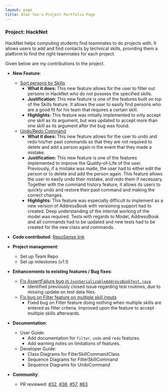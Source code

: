 ```yaml
---
layout: page
title: Alex Teo's Project Portfolio Page
---
```


### Project: HackNet

HackNet helps computing students find teammates to do projects with. It allows users to add and find contacts by technical skills, providing them a platform to find the right teammates for each project.

Given below are my contributions to the project.

* **New Feature**:
    * [Sort persons by Skills](https://github.com/AY2122S2-CS2103T-W13-3/tp/pull/31)
      * <b>What it does: </b> This new feature allows for the user to filter out persons in HackNet who do not possess the specified skills.
      * <b>Justification: </b> This new feature is one of the features built on top of the Skills feature. It allows the user to easily find persons who are a good fit for his team that requires a certain skill.
      * <b>Highlights: </b> This feature was initially implemented to only accept one skill as its argument, but was updated to accept more than one skill as its argument after the bug was found.
    * [Undo/Redo Command](https://github.com/AY2122S2-CS2103T-W13-3/tp/pull/76)
      * <b>What it does: </b> This new feature allows for the user to undo and redo his/her past commands so that they are not required to delete and add a person again in the event that they made a mistake.
      * <b>Justification: </b> This new feature is one of the features implemented to improve the Quality-of-Life of the user. Previously, if a mistake was made, the user had to either edit the person or to delete and add the person again.
This feature allows the user to easily undo their mistake, and redo them if necessary. Together with the command history feature, it allows its users to quickly undo and restore their past command and making the correct changes.
      * <b>Highlights: </b> This feature was especially difficult to implement as a new version of AddressBook with versioning support had to created.
Deep understanding of the internal working of the model was required. Tests with regards to Model, AddressBook and all commands
had to be updated and new tests had to be created for the new class and commands.

* **Code contributed**: [RepoSense link](https://nus-cs2103-ay2122s2.github.io/tp-dashboard/?search=alexteo98&sort=groupTitle&sortWithin=title&since=2022-02-18&timeframe=commit&mergegroup=&groupSelect=groupByRepos&breakdown=false)

* **Project management**:
    * Set up Team Repo
    * Set up milestones (v1.1)

* **Enhancements to existing features / Bug fixes**:
    * [Fix AssertFailure bug in `JsonSerializableAddressBookTest.java`](https://github.com/AY2122S2-CS2103T-W13-3/tp/pull/35)
      * Identified previously closed issue regarding test routines, due to missing update on test data files.
    * [Fix bug on Filter feature on multiple skill inputs](https://github.com/AY2122S2-CS2103T-W13-3/tp/pull/62)
      * Fixed bug on Filter feature doing nothing when multiple skills are entered as filter criteria. Improved upon the feature to accept multiple skills afterwards.

* **Documentation**:
    * User Guide:
        * Add  documentation for `filter`, `undo` and `redo` features.
        * Add warning notes on limitations of features.
    * Developer Guide:
        * Class Diagrams for FilterSkillCommandClass
        * Sequence Diagrams for FilterSkillCommand
        * Sequence Diagrams for UndoCommand

* **Community**:
    * PR reviewed:
[#32](https://github.com/AY2122S2-CS2103T-W13-3/tp/pull/32),
[#38](https://github.com/AY2122S2-CS2103T-W13-3/tp/pull/38),
[#57](https://github.com/AY2122S2-CS2103T-W13-3/tp/pull/57),
[#63](https://github.com/AY2122S2-CS2103T-W13-3/tp/pull/63)
